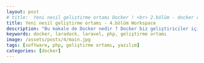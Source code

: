 ```yaml
---
layout: post
# title:  Yeni nesil geliştirme ortamı Docker ! <br> 2.bölüm - docker compose
title: Yeni nesil geliştirme ortamı - 4.bölüm Workspace
description: "Bu makale de Docker nedir ? Docker biz geliştiriciler için ne ifade ediyor ? Neden Docker kullanalım ? Dockerı nasıl kullanırız vb. gibi sorulara cevap arıyoruz."
keywords: docker, laradock, laravel, php, geliştirme ortamı
image: /assets/posts/4/main.jpg
tags: [software, php, geliştirme ortamı, yazılım]
categories: [docker]
---
```


